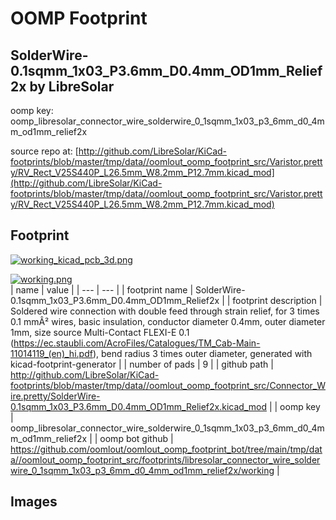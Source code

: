 # OOMP Footprint  
## SolderWire-0.1sqmm_1x03_P3.6mm_D0.4mm_OD1mm_Relief2x  by LibreSolar  
  
oomp key: oomp_libresolar_connector_wire_solderwire_0_1sqmm_1x03_p3_6mm_d0_4mm_od1mm_relief2x  
  
source repo at: [http://github.com/LibreSolar/KiCad-footprints/blob/master/tmp/data//oomlout_oomp_footprint_src/Varistor.pretty/RV_Rect_V25S440P_L26.5mm_W8.2mm_P12.7mm.kicad_mod](http://github.com/LibreSolar/KiCad-footprints/blob/master/tmp/data//oomlout_oomp_footprint_src/Varistor.pretty/RV_Rect_V25S440P_L26.5mm_W8.2mm_P12.7mm.kicad_mod)  
## Footprint  
  
[![working_kicad_pcb_3d.png](working_kicad_pcb_3d_600.png)](working_kicad_pcb_3d.png)  
  
[![working.png](working_600.png)](working.png)  
| name | value | 
| --- | --- | 
| footprint name | SolderWire-0.1sqmm_1x03_P3.6mm_D0.4mm_OD1mm_Relief2x | 
| footprint description | Soldered wire connection with double feed through strain relief, for 3 times 0.1 mmÂ² wires, basic insulation, conductor diameter 0.4mm, outer diameter 1mm, size source Multi-Contact FLEXI-E 0.1 (https://ec.staubli.com/AcroFiles/Catalogues/TM_Cab-Main-11014119_(en)_hi.pdf), bend radius 3 times outer diameter, generated with kicad-footprint-generator | 
| number of pads | 9 | 
| github path | http://github.com/LibreSolar/KiCad-footprints/blob/master/tmp/data//oomlout_oomp_footprint_src/Connector_Wire.pretty/SolderWire-0.1sqmm_1x03_P3.6mm_D0.4mm_OD1mm_Relief2x.kicad_mod | 
| oomp key | oomp_libresolar_connector_wire_solderwire_0_1sqmm_1x03_p3_6mm_d0_4mm_od1mm_relief2x | 
| oomp bot github | https://github.com/oomlout/oomlout_oomp_footprint_bot/tree/main/tmp/data//oomlout_oomp_footprint_src/footprints/libresolar_connector_wire_solderwire_0_1sqmm_1x03_p3_6mm_d0_4mm_od1mm_relief2x/working | 
## Images  
